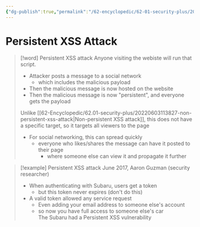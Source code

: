 ```yaml
---
{"dg-publish":true,"permalink":"/62-encyclopedic/62-01-security-plus/20220603114908-persistent-xss-attack/","dgHomeLink":true,"dgPassFrontmatter":false}
---
```



# Persistent XSS Attack

>[!word] Persistent XSS attack
>Anyone visiting the webiste will run that script.  
>- Attacker posts a message to a social network 
>     - which includes the malicious payload 
> - Then the malicious message is now hosted on the website 
> - Then the malicious message is now "persistent", and everyone gets the payload
> 
> Unlike [[62-Encyclopedic/62.01-security-plus/20220603113827-non-persistent-xss-attack|Non-persistent XSS attack]], this does not have a specific target, so it targets all viewers to the page 
> - For social networking, this can spread quickly 
>     - everyone who likes/shares the message can have it posted to their page 
>         - where someone else can view it and propagate it further  

>[!example] Persistent XSS attack 
>June 2017, Aaron Guzman (security researcher)
>- When authenticating with Subaru, users get a token 
>    - but this token never expires (don't do this) 
>- A valid token allowed any service request 
>    - Even adding your email address to someone else's account 
>    - so now you have full access to someone else's car  
>The Subaru had a Persistent XSS vulnerability
